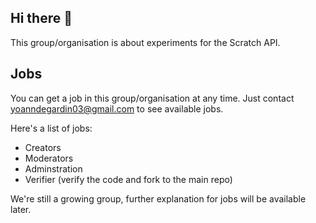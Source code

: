 ## Hi there 👋

<!--

**Here are some ideas to get you started:**

🙋‍♀️ A short introduction - what is your organization all about?
🌈 Contribution guidelines - how can the community get involved?
👩‍💻 Useful resources - where can the community find your docs? Is there anything else the community should know?
🍿 Fun facts - what does your team eat for breakfast?
🧙 Remember, you can do mighty things with the power of [Markdown](https://docs.github.com/github/writing-on-github/getting-started-with-writing-and-formatting-on-github/basic-writing-and-formatting-syntax)
-->


This group/organisation is about experiments for the Scratch API.

## Jobs
You can get a job in this group/organisation at any time. Just contact yoanndegardin03@gmail.com to see available jobs.

Here's a list of jobs:
- Creators
- Moderators
- Adminstration
- Verifier (verify the code and fork to the main repo)

We're still a growing group, further explanation for jobs will be available later.
